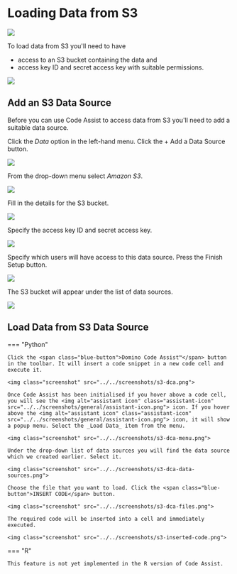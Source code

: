 # Loading Data from S3

<img class="screenshot" src="../../videos/quick-load-data-s3/quick-load-data-s3-title.gif">

<!-- https://user-images.githubusercontent.com/6134409/197819542-798437a5-f6b5-4274-865d-9b2b0cdd177c.mp4 -->

To load data from S3 you'll need to have

- access to an S3 bucket containing the data and
- access key ID and secret access key with suitable permissions.

<img class="screenshot" src="../../screenshots/s3-bucket.png">

## Add an S3 Data Source

Before you can use Code Assist to access data from S3 you'll need to add a suitable data source.

Click the _Data_ option in the left-hand menu. Click the <span class="blue-button">+ Add a Data Source</span> button.

<img class="screenshot" src="../../screenshots/data-sources.png">

From the drop-down menu select _Amazon S3_.

<!-- <img class="screenshot" src="../../screenshots/s3-new-data-source.png"> -->
<img class="screenshot" src="../../screenshots/s3-select-data-store.png">

Fill in the details for the S3 bucket.

<img class="screenshot" src="../../screenshots/s3-bucket-details.png">

Specify the access key ID and secret access key.

<img class="screenshot" src="../../screenshots/s3-credentials.png">

Specify which users will have access to this data source. Press the <span class="green-button">Finish Setup</span> button.

<img class="screenshot" src="../../screenshots/s3-permissions.png">

The S3 bucket will appear under the list of data sources.

<img class="screenshot" src="../../screenshots/s3-added.png">

## Load Data from S3 Data Source

=== "Python"

    Click the <span class="blue-button">Domino Code Assist™</span> button in the toolbar. It will insert a code snippet in a new code cell and execute it.

    <img class="screenshot" src="../../screenshots/s3-dca.png">

    Once Code Assist has been initialised if you hover above a code cell, you will see the <img alt="assistant icon" class="assistant-icon" src="../../screenshots/general/assistant-icon.png"> icon. If you hover above the <img alt="assistant icon" class="assistant-icon" src="../../screenshots/general/assistant-icon.png"> icon, it will show a popup menu. Select the _Load Data_ item from the menu.

    <img class="screenshot" src="../../screenshots/s3-dca-menu.png">

    Under the drop-down list of data sources you will find the data source which we created earlier. Select it.

    <img class="screenshot" src="../../screenshots/s3-dca-data-sources.png">

    Choose the file that you want to load. Click the <span class="blue-button">INSERT CODE</span> button.

    <img class="screenshot" src="../../screenshots/s3-dca-files.png">

    The required code will be inserted into a cell and immediately executed.

    <img class="screenshot" src="../../screenshots/s3-inserted-code.png">

=== "R"

    This feature is not yet implemented in the R version of Code Assist.
